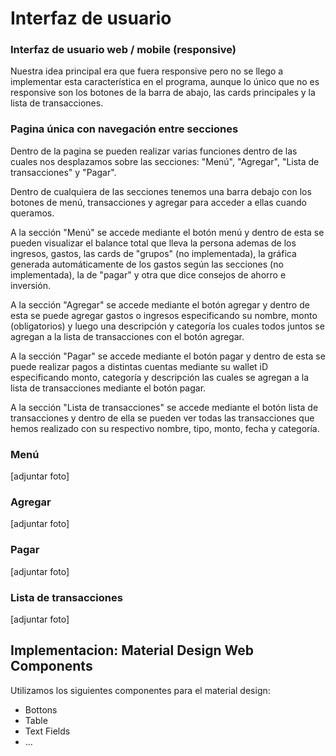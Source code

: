 # Interfaz de usuario

### Interfaz de usuario web / mobile (responsive)

Nuestra idea principal era que fuera responsive pero no se llego a implementar esta característica en el programa, aunque lo único que no es responsive son los botones de la barra de abajo, las cards principales y la lista de transacciones.

### Pagina única con navegación entre secciones

Dentro de la pagina se pueden realizar varias funciones dentro de las cuales nos desplazamos sobre las secciones: "Menú", "Agregar", "Lista de transacciones" y "Pagar".

Dentro de cualquiera de las secciones tenemos una barra debajo con los botones de menú, transacciones y agregar para acceder a ellas cuando queramos.

A la sección "Menú" se accede mediante el botón menú y dentro de esta se pueden visualizar el balance total que lleva la persona ademas de los ingresos, gastos, las cards de "grupos" (no implementada), la gráfica generada automáticamente de los gastos según las secciones (no implementada), la de "pagar" y otra que dice consejos de ahorro e inversión.

A la sección "Agregar" se accede mediante el botón agregar y dentro de esta se puede agregar gastos o ingresos especificando su nombre, monto (obligatorios) y luego una descripción y categoría los cuales todos juntos se agregan a la lista de transacciones con el botón agregar.

A la sección "Pagar" se accede mediante el botón pagar y dentro de esta se puede realizar pagos a distintas cuentas mediante su wallet iD especificando monto, categoría y descripción las cuales se agregan a la lista de transacciones mediante el botón pagar.

A la sección "Lista de transacciones" se accede mediante el botón lista de transacciones y dentro de ella se pueden ver todas las transacciones que hemos realizado con su respectivo nombre, tipo,  monto, fecha y categoría.

### Menú

\[adjuntar foto]

### Agregar

\[adjuntar foto]

### Pagar

\[adjuntar foto]

### Lista de transacciones

\[adjuntar foto]

## Implementacion: Material Design Web Components

Utilizamos los siguientes componentes para el material design:

* Bottons
* Table
* Text Fields
* ...
